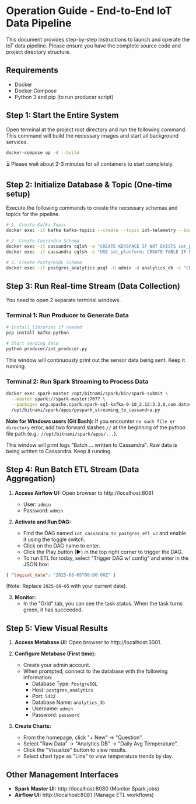 # Operation Guide - End-to-End IoT Data Pipeline

This document provides step-by-step instructions to launch and operate the IoT data pipeline. Please ensure you have the complete source code and project directory structure.

## Requirements

- Docker
- Docker Compose
- Python 3 and pip (to run producer script)

## Step 1: Start the Entire System

Open terminal at the project root directory and run the following command. This command will build the necessary images and start all background services.

```bash
docker-compose up -d --build
```

⏳ Please wait about 2-3 minutes for all containers to start completely.

## Step 2: Initialize Database & Topic (One-time setup)

Execute the following commands to create the necessary schemas and topics for the pipeline.

```bash
# 1. Create Kafka Topic
docker exec -it kafka kafka-topics --create --topic iot-telemetry --bootstrap-server localhost:9092

# 2. Create Cassandra Schema
docker exec -it cassandra cqlsh -e "CREATE KEYSPACE IF NOT EXISTS iot_platform WITH REPLICATION = { 'class' : 'SimpleStrategy', 'replication_factor' : 1 };"
docker exec -it cassandra cqlsh -e "USE iot_platform; CREATE TABLE IF NOT EXISTS raw_sensor_data (sensor_id text, date text, timestamp timestamp, temperature float, PRIMARY KEY ((sensor_id, date), timestamp)) WITH CLUSTERING ORDER BY (timestamp DESC);"

# 3. Create PostgreSQL Schema
docker exec -it postgres_analytics psql -U admin -d analytics_db -c "CREATE TABLE IF NOT EXISTS daily_avg_temperature (sensor_id TEXT, report_date DATE, avg_temperature FLOAT, PRIMARY KEY (sensor_id, report_date));"
```

## Step 3: Run Real-time Stream (Data Collection)

You need to open 2 separate terminal windows.

### Terminal 1: Run Producer to Generate Data

```bash
# Install libraries if needed
pip install kafka-python

# Start sending data
python producer/iot_producer.py
```

This window will continuously print out the sensor data being sent. Keep it running.

### Terminal 2: Run Spark Streaming to Process Data

```bash
docker exec spark-master /opt/bitnami/spark/bin/spark-submit \
  --master spark://spark-master:7077 \
  --packages org.apache.spark:spark-sql-kafka-0-10_2.12:3.3.0,com.datastax.spark:spark-cassandra-connector_2.12:3.3.0 \
  /opt/bitnami/spark/apps/pyspark_streaming_to_cassandra.py
```


**Note for Windows users (Git Bash):** If you encounter `no such file or directory` error, add two forward slashes `//` at the beginning of the python file path (e.g.: `//opt/bitnami/spark/apps/...`).

This window will print logs "Batch ... written to Cassandra". Raw data is being written to Cassandra. Keep it running.

## Step 4: Run Batch ETL Stream (Data Aggregation)

1. **Access Airflow UI:** Open browser to http://localhost:8081
   - User: `admin`
   - Password: `admin`

2. **Activate and Run DAG:**
   - Find the DAG named `iot_cassandra_to_postgres_etl_v2` and enable it using the toggle switch.
   - Click on the DAG name to enter.
   - Click the Play button (▶) in the top right corner to trigger the DAG.
   - To run ETL for today, select "Trigger DAG w/ config" and enter in the JSON box:

```json
{ "logical_date": "2025-08-05T00:00:00Z" }
```

(Note: Replace `2025-08-05` with your current date).

3. **Monitor:**
   - In the "Grid" tab, you can see the task status. When the task turns green, it has succeeded.

## Step 5: View Visual Results

1. **Access Metabase UI:** Open browser to http://localhost:3001.

2. **Configure Metabase (First time):**
   - Create your admin account.
   - When prompted, connect to the database with the following information:
     - Database Type: `PostgreSQL`
     - Host: `postgres_analytics`
     - Port: `5432`
     - Database Name: `analytics_db`
     - Username: `admin`
     - Password: `password`

3. **Create Charts:**
   - From the homepage, click "+ New" → "Question".
   - Select "Raw Data" → "Analytics DB" → "Daily Avg Temperature".
   - Click the "Visualize" button to view results.
   - Select chart type as "Line" to view temperature trends by day.

## Other Management Interfaces

- **Spark Master UI:** http://localhost:8080 (Monitor Spark jobs)
- **Airflow UI:** http://localhost:8081 (Manage ETL workflows)